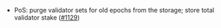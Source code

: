 - PoS: purge validator sets for old epochs from the storage; store total
  validator stake ([\#1129](https://github.com/anoma/namada/issues/1129))